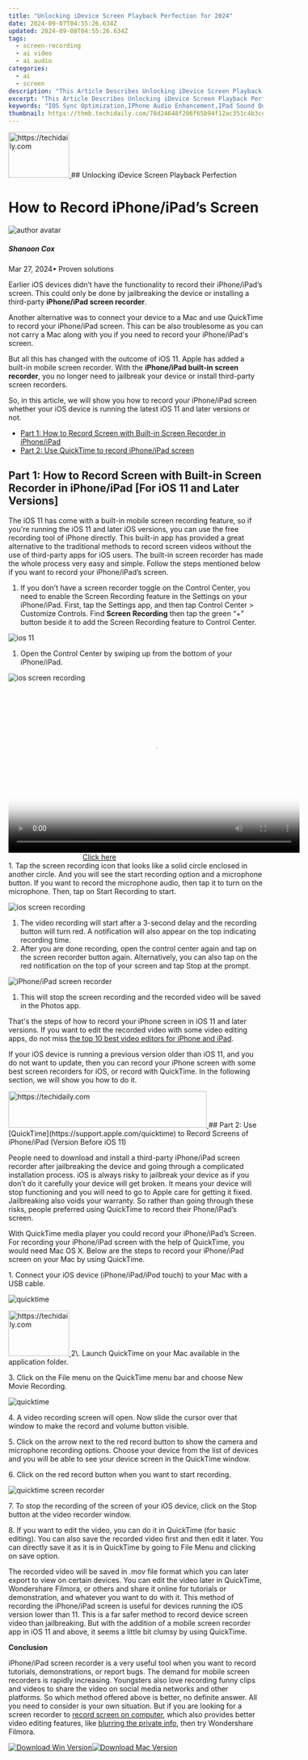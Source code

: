 ```yaml
---
title: "Unlocking iDevice Screen Playback Perfection for 2024"
date: 2024-09-07T04:55:26.634Z
updated: 2024-09-08T04:55:26.634Z
tags: 
  - screen-recording
  - ai video
  - ai audio
categories: 
  - ai
  - screen
description: "This Article Describes Unlocking iDevice Screen Playback Perfection for 2024"
excerpt: "This Article Describes Unlocking iDevice Screen Playback Perfection for 2024"
keywords: "IOS Sync Optimization,IPhone Audio Enhancement,IPad Sound Quality,Device Screen Recording,Touchscreen Display Control,Mobile Media Playback,IDevice Performance Tips"
thumbnail: https://thmb.techidaily.com/78d24648f206f65b94f12ac351c4b3ce727b02ece4c292665e0f6b95fb5f60be.jpg
---
```


<!-- affiliate ads begin -->
<a href="https://aligracehair.sjv.io/c/5597632/2115939/19272" target="_top" id="2115939">
  <img src="//a.impactradius-go.com/display-ad/19272-2115939" border="0" alt="https://techidaily.com" width="120" height="90"/>
</a>
<img height="0" width="0" src="https://aligracehair.sjv.io/i/5597632/2115939/19272" style="position:absolute;visibility:hidden;" border="0" />
<!-- affiliate ads end -->
## Unlocking iDevice Screen Playback Perfection

# How to Record iPhone/iPad’s Screen

![author avatar](https://images.wondershare.com/filmora/article-images/shannon-cox.jpg)

##### Shanoon Cox

 Mar 27, 2024• Proven solutions

Earlier iOS devices didn’t have the functionality to record their iPhone/iPad’s screen. This could only be done by jailbreaking the device or installing a third-party **iPhone/iPad screen recorder**.

Another alternative was to connect your device to a Mac and use QuickTime to record your iPhone/iPad screen. This can be also troublesome as you can not carry a Mac along with you if you need to record your iPhone/iPad's screen.

But all this has changed with the outcome of iOS 11\. Apple has added a built-in mobile screen recorder. With the **iPhone/iPad built-in screen recorder**, you no longer need to jailbreak your device or install third-party screen recorders.

So, in this article, we will show you how to record your iPhone/iPad screen whether your iOS device is running the latest iOS 11 and later versions or not.

* [Part 1: How to Record Screen with Built-in Screen Recorder in iPhone/iPad](#part1)
* [Part 2: Use QuickTime to record iPhone/iPad screen](#part2)

## Part 1: How to Record Screen with Built-in Screen Recorder in iPhone/iPad \[For iOS 11 and Later Versions\]

 The iOS 11 has come with a built-in mobile screen recording feature, so if you're running the iOS 11 and later iOS versions, you can use the free recording tool of iPhone directly. This built-in app has provided a great alternative to the traditional methods to record screen videos without the use of third-party apps for iOS users. The built-in screen recorder has made the whole process very easy and simple. Follow the steps mentioned below if you want to record your iPhone/iPad’s screen.

   1. If you don’t have a screen recorder toggle on the Control Center, you need to enable the Screen Recording feature in the Settings on your iPhone/iPad. First, tap the Settings app, and then tap Control Center > Customize Controls. Find **Screen Recording** then tap the green “+” button beside it to add the Screen Recording feature to Control Center.

![ios 11](https://images.wondershare.com/filmora/ios11.jpg)

   1. Open the Control Center by swiping up from the bottom of your iPhone/iPad.

![ios screen recording ](https://images.wondershare.com/filmora/article-images/ios-screen-recording.jpg)

<!-- affiliate ads begin -->
<span id="1160850">
					<video width="576" height="324" style="cursor:pointer"
           poster="//a.impactradius-go.com/display-clicktoplayimage/1160850.png"
           onclick="if(!this.playClicked){this.play();this.setAttribute('controls',true);this.playClicked=true;}">
	   <source src="//a.impactradius-go.com/display-ad/14559-1160850">
	   <img src="//a.impactradius-go.com/display-clicktoplayimage/1160850.png" style="border: none; height: 100%; width: 100%; object-fit: contain">
	</video>
	<div style="width:360px;text-align:center"><a href="javascript:window.open(decodeURIComponent('https%3A%2F%2Fpropmoneyinc.pxf.io%2Fc%2F5597632%2F1160850%2F14559'), '_blank');void(0);">Click here</a></div>
</span>
<img height="0" width="0" src="https://imp.pxf.io/i/5597632/1160850/14559" style="position:absolute;visibility:hidden;" border="0" />
<!-- affiliate ads end -->
1. Tap the screen recording icon that looks like a solid circle enclosed in another circle. And you will see the start recording option and a microphone button. If you want to record the microphone audio, then tap it to turn on the microphone. Then, tap on Start Recording to start.

![ ios screen recording ](https://images.wondershare.com/filmora/article-images/ios-screen-recording-start.jpg)

1. The video recording will start after a 3-second delay and the recording button will turn red. A notification will also appear on the top indicating recording time.
2. After you are done recording, open the control center again and tap on the screen recorder button again. Alternatively, you can also tap on the red notification on the top of your screen and tap Stop at the prompt.

![iPhone/iPad screen recorder](https://images.wondershare.com/filmora/ios%20stop.JPG)

1. This will stop the screen recording and the recorded video will be saved in the Photos app.

That's the steps of how to record your iPhone screen in iOS 11 and later versions. If you want to edit the recorded video with some video editing apps, do not miss [the top 10 best video editors for iPhone and iPad](https://tools.techidaily.com/wondershare/filmora/download/).

If your iOS device is running a previous version older than iOS 11, and you do not want to update, then you can record your iPhone screen with some best screen recorders for iOS, or record with QuickTime. In the following section, we will show you how to do it.

<!-- affiliate ads begin -->
<a href="https://aligracehair.sjv.io/c/5597632/2115935/19272" target="_top" id="2115935">
  <img src="//a.impactradius-go.com/display-ad/19272-2115935" border="0" alt="https://techidaily.com" width="392" height="72"/>
</a>
<img height="0" width="0" src="https://aligracehair.sjv.io/i/5597632/2115935/19272" style="position:absolute;visibility:hidden;" border="0" />
<!-- affiliate ads end -->
## Part 2: Use [QuickTime](https://support.apple.com/quicktime) to Record Screens of iPhone/iPad (Version Before iOS 11)

People need to download and install a third-party iPhone/iPad screen recorder after jailbreaking the device and going through a complicated installation process. iOS is always risky to jailbreak your device as if you don’t do it carefully your device will get broken. It means your device will stop functioning and you will need to go to Apple care for getting it fixed. Jailbreaking also voids your warranty. So rather than going through these risks, people preferred using QuickTime to record their Phone/iPad’s screen.

With QuickTime media player you could record your iPhone/iPad’s Screen. For recording your iPhone/iPad screen with the help of QuickTime, you would need Mac OS X. Below are the steps to record your iPhone/iPad screen on your Mac by using QuickTime.

1\. Connect your iOS device (iPhone/iPad/iPod touch) to your Mac with a USB cable.

![quicktime](https://images.wondershare.com/filmora/quicktime%20logo.jpg)

<!-- affiliate ads begin -->
<a href="https://aligracehair.sjv.io/c/5597632/2115926/19272" target="_top" id="2115926">
  <img src="//a.impactradius-go.com/display-ad/19272-2115926" border="0" alt="https://techidaily.com" width="120" height="90"/>
</a>
<img height="0" width="0" src="https://aligracehair.sjv.io/i/5597632/2115926/19272" style="position:absolute;visibility:hidden;" border="0" />
<!-- affiliate ads end -->
2\. Launch QuickTime on your Mac available in the application folder.

3\. Click on the File menu on the QuickTime menu bar and choose New Movie Recording.

![quicktime](https://images.wondershare.com/filmora/quicktime%20new%20moive.jpg)

4\. A video recording screen will open. Now slide the cursor over that window to make the record and volume button visible.

5\. Click on the arrow next to the red record button to show the camera and microphone recording options. Choose your device from the list of devices and you will be able to see your device screen in the QuickTime window.

6\. Click on the red record button when you want to start recording.

![quicktime screen recorder](https://images.wondershare.com/filmora/quicktime%20iphone.jpg)

7\. To stop the recording of the screen of your iOS device, click on the Stop button at the video recorder window.

8\. If you want to edit the video, you can do it in QuickTime (for basic editing). You can also save the recorded video first and then edit it later. You can directly save it as it is in QuickTime by going to File Menu and clicking on save option.

The recorded video will be saved in .mov file format which you can later export to view on certain devices. You can edit the video later in QuickTime, Wondershare Filmora, or others and share it online for tutorials or demonstration, and whatever you want to do with it. This method of recording the iPhone/iPad screen is useful for devices running the iOS version lower than 11\. This is a far safer method to record device screen video than jailbreaking. But with the addition of a mobile screen recorder app in iOS 11 and above, it seems a little bit clumsy by using QuickTime.

**Conclusion**

iPhone/iPad screen recorder is a very useful tool when you want to record tutorials, demonstrations, or report bugs. The demand for mobile screen recorders is rapidly increasing. Youngsters also love recording funny clips and videos to share the video on social media networks and other platforms. So which method offered above is better, no definite answer. All you need to consider is your own situation. But if you are looking for a screen recorder to [record screen on computer](https://tools.techidaily.com/wondershare/filmora/download/), which also provides better video editing features, like [blurring the private info](https://tools.techidaily.com/wondershare/filmora/download/), then try Wondershare Filmora.

[![Download Win Version](https://images.wondershare.com/filmora/guide/download-btn-win.jpg)](https://tools.techidaily.com/wondershare/filmora/download/)[![Download Mac Version](https://images.wondershare.com/filmora/guide/download-btn-mac.jpg)](https://tools.techidaily.com/wondershare/filmora/download/)

<!-- affiliate ads begin -->
<span id="1542129">
					<video width="864" height="1152" style="cursor:pointer"
           poster="//a.impactradius-go.com/display-clicktoplayimage/1542129.png"
           onclick="if(!this.playClicked){this.play();this.setAttribute('controls',true);this.playClicked=true;}">
	   <source src="//a.impactradius-go.com/display-ad/16836-1542129">
	   <img src="//a.impactradius-go.com/display-clicktoplayimage/1542129.png" style="border: none; height: 100%; width: 100%; object-fit: contain">
	</video>
	<div style="width:540px;text-align:center"><a href="javascript:window.open(decodeURIComponent('https%3A%2F%2F25home.pxf.io%2Fc%2F5597632%2F1542129%2F16836'), '_blank');void(0);">Click here</a></div>
</span>
<img height="0" width="0" src="https://imp.pxf.io/i/5597632/1542129/16836" style="position:absolute;visibility:hidden;" border="0" />
<!-- affiliate ads end -->
![author avatar](https://images.wondershare.com/filmora/article-images/shannon-cox.jpg)

<!-- affiliate ads begin -->
<a href="https://ephamedtechinc.pxf.io/c/5597632/2137211/26400" target="_top" id="2137211">
  <img src="//a.impactradius-go.com/display-ad/26400-2137211" border="0" alt="https://techidaily.com" width="728" height="90"/>
</a>
<img height="0" width="0" src="https://ephamedtechinc.pxf.io/i/5597632/2137211/26400" style="position:absolute;visibility:hidden;" border="0" />
<!-- affiliate ads end -->
Shanoon Cox

Shanoon Cox is a writer and a lover of all things video.

Follow @Shanoon Cox

<span class="atpl-alsoreadstyle">Also read:</span>
<div><ul>
<li><a href="https://screen-recording.techidaily.com/new-2024-approved-elite-watchlist-top-10-advanced-video-capture-programs/"><u>[New] 2024 Approved Elite Watchlist Top 10 Advanced Video Capture Programs</u></a></li>
<li><a href="https://screen-recording.techidaily.com/new-2024-approved-real-time-screen-replay-on-chrome-pcs/"><u>[New] 2024 Approved Real-Time Screen Replay on Chrome PCs</u></a></li>
<li><a href="https://screen-recording.techidaily.com/new-2024-approved-top-free-android-video-call-apps-compared/"><u>[New] 2024 Approved Top Free Android Video Call Apps Compared</u></a></li>
<li><a href="https://screen-recording.techidaily.com/new-2024-approved-unlocking-the-secrets-to-flawless-ppt-video-production/"><u>[New] 2024 Approved Unlocking the Secrets to Flawless PPT Video Production</u></a></li>
<li><a href="https://screen-video-capture.techidaily.com/new-a-streamers-dream-unifying-obs-and-zoom-with-steps-for-2024/"><u>[New] A Streamer's Dream Unifying OBS & Zoom with Steps for 2024</u></a></li>
<li><a href="https://screen-recording.techidaily.com/new-first-steps-for-joining-online-video-chats-google-meet-for-2024/"><u>[New] First Steps for Joining Online Video Chats (Google Meet) for 2024</u></a></li>
<li><a href="https://some-knowledge.techidaily.com/new-free-windows-screen-capture-top-5-applications-reviewed/"><u>[New] Free Windows Screen Capture Top 5 Applications Reviewed</u></a></li>
<li><a href="https://screen-recording.techidaily.com/new-getting-acquainted-the-google-meet-pathway/"><u>[New] Getting Acquainted The Google Meet Pathway</u></a></li>
<li><a href="https://screen-recording.techidaily.com/new-in-2024-mastering-facebook-live-capturing-your-broadcasts/"><u>[New] In 2024, Mastering Facebook Live Capturing Your Broadcasts</u></a></li>
<li><a href="https://fox-glue.techidaily.com/new-in-2024-step-up-to-youtube-live-with-minimal-subscriber-threshold-reached/"><u>[New] In 2024, Step Up to YouTube Live with Minimal Subscriber Threshold Reached</u></a></li>
<li><a href="https://screen-recording.techidaily.com/new-in-2024-unleash-the-power-of-obs-for-superior-skype-screen-capture/"><u>[New] In 2024, Unleash the Power of OBS for Superior Skype Screen Capture</u></a></li>
<li><a href="https://screen-recording.techidaily.com/new-surviving-the-block-top-houses/"><u>[New] Surviving the Block Top Houses</u></a></li>
<li><a href="https://screen-recording.techidaily.com/new-window-warriors-choose-the-best-capture-apps/"><u>[New] Window Warriors Choose the Best Capture Apps</u></a></li>
<li><a href="https://screen-recording.techidaily.com/new-windows-screencast-champions-revealed-for-2024/"><u>[New] Windows Screencast Champions Revealed for 2024</u></a></li>
<li><a href="https://screen-recording.techidaily.com/updated-2024-approved-simplifying-google-meet-on-android-devices/"><u>[Updated] 2024 Approved Simplifying Google Meet on Android Devices</u></a></li>
<li><a href="https://screen-recording.techidaily.com/updated-2024-approved-snap-and-save-life-on-mi-11-with-unmatched-screen-quality/"><u>[Updated] 2024 Approved Snap and Save Life on Mi 11 with Unmatched Screen Quality</u></a></li>
<li><a href="https://screen-recording.techidaily.com/updated-in-2024-10-useful-screen-recorder-for-teachers/"><u>[Updated] In 2024, 10 Useful Screen Recorder for Teachers</u></a></li>
<li><a href="https://youtube-docs.techidaily.com/ed-in-2024-building-a-successful-career-through-youtube-short-film-making/"><u>[Updated] In 2024, Building a Successful Career Through YouTube Short Film-Making</u></a></li>
<li><a href="https://screen-recording.techidaily.com/updated-in-2024-demystifying-the-advanced-features-in-vlc/"><u>[Updated] In 2024, Demystifying the Advanced Features in VLC</u></a></li>
<li><a href="https://screen-recording.techidaily.com/updated-in-2024-realtime-game-scorekeeper/"><u>[Updated] In 2024, RealTime Game Scorekeeper</u></a></li>
<li><a href="https://screen-recording.techidaily.com/updated-in-2024-ultimate-guide-top-10-cameras-in-the-new-os/"><u>[Updated] In 2024, Ultimate Guide Top 10 Cameras in the New OS</u></a></li>
<li><a href="https://screen-recording.techidaily.com/updated-photo-your-display-windows-781011-style-for-2024/"><u>[Updated] Photo Your Display Windows 7/8/10/11 Style for 2024</u></a></li>
<li><a href="https://screen-recording.techidaily.com/updated-premium-online-meeting-applications-no-zoom/"><u>[Updated] Premium Online Meeting Applications (No Zoom)</u></a></li>
<li><a href="https://some-approaches.techidaily.com/updated-swiftly-start-sharing-joy-installing-the-ifunny-meme-app/"><u>[Updated] Swiftly Start Sharing Joy Installing the iFunny Meme App</u></a></li>
<li><a href="https://some-guidance.techidaily.com/updated-the-essential-collection-of-high-speed-monitor-tools/"><u>[Updated] The Essential Collection of High-Speed Monitor Tools</u></a></li>
<li><a href="https://eaxpv-info.techidaily.com/updated-ultimate-non-popular-films-viewing-list/"><u>[Updated] Ultimate Non-Popular Films Viewing List</u></a></li>
<li><a href="https://screen-recording.techidaily.com/2024-approved-mastering-speech-to-text-googles-perfect-translation-technique/"><u>2024 Approved Mastering Speech-to-Text Google's Perfect Translation Technique</u></a></li>
<li><a href="https://visual-screen-recording.techidaily.com/2024-approved-windows-11-capture-top-eight-tools-ranked/"><u>2024 Approved Windows 11 Capture Top Eight Tools Ranked</u></a></li>
<li><a href="https://on-screen-recording.techidaily.com/5-ways-to-record-streaming-audio-online/"><u>5 Ways to Record Streaming Audio Online</u></a></li>
<li><a href="https://screen-recording.techidaily.com/broadcasting-battleground-who-are-the-champions-obs-or-twitch-studio-for-2024/"><u>Broadcasting Battleground Who Are the Champions, OBS or Twitch Studio for 2024</u></a></li>
<li><a href="https://tech-hub.techidaily.com/chatgpt-plus-uncovered-understanding-its-strengths-and-weaknesses-for-better-decision-making/"><u>ChatGPT Plus Uncovered: Understanding Its Strengths and Weaknesses for Better Decision-Making</u></a></li>
<li><a href="https://screen-recording.techidaily.com/creative-capture-uncovering-the-top-6-ways-to-document-minecraft-sessions-for-2024/"><u>Creative Capture Uncovering the Top 6 Ways to Document Minecraft Sessions for 2024</u></a></li>
<li><a href="https://ai-vdieo-software.techidaily.com/discover-the-best-free-animated-logo-design-software/"><u>Discover the Best Free Animated Logo Design Software</u></a></li>
<li><a href="https://os-tips.techidaily.com/essential-guide-how-to-resolve-typical-iphone-issues-with-easy-troubleshooting-steps/"><u>Essential Guide: How to Resolve Typical iPhone Issues with Easy Troubleshooting Steps</u></a></li>
<li><a href="https://screen-sharing-recording.techidaily.com/grappling-glory-selecting-the-ultimate-fight-simulator-for-2024/"><u>Grappling Glory Selecting the Ultimate Fight Simulator for 2024</u></a></li>
<li><a href="https://blog-min.techidaily.com/how-to-retrieve-erased-call-logs-from-honor-magic5-ultimate-by-fonelab-android-recover-call-logs/"><u>How to retrieve erased call logs from Honor Magic5 Ultimate?</u></a></li>
<li><a href="https://change-location.techidaily.com/in-2024-a-working-guide-for-pachirisu-pokemon-go-map-on-samsung-galaxy-s24-drfone-by-drfone-virtual-android/"><u>In 2024, A Working Guide For Pachirisu Pokemon Go Map On Samsung Galaxy S24 | Dr.fone</u></a></li>
<li><a href="https://android-unlock.techidaily.com/in-2024-how-can-we-unlock-our-vivo-t2-pro-5g-phone-screen-by-drfone-android/"><u>In 2024, How Can We Unlock Our Vivo T2 Pro 5G Phone Screen?</u></a></li>
<li><a href="https://extra-approaches.techidaily.com/in-2024-instant-time-stamping-techniques-for-youtube-videos/"><u>In 2024, Instant Time-Stamping Techniques for YouTube Videos</u></a></li>
<li><a href="https://phone-solutions.techidaily.com/in-2024-ispoofer-is-not-working-on-vivo-y17s-fixed-drfone-by-drfone-virtual-android/"><u>In 2024, iSpoofer is not working On Vivo Y17s? Fixed | Dr.fone</u></a></li>
<li><a href="https://buynow-reviews.techidaily.com/jackery-battery-pack-assessment-the-added-benefits-of-an-included-ac-connection-point/"><u>Jackery Battery Pack Assessment: The Added Benefits of an Included AC Connection Point</u></a></li>
<li><a href="https://android-frp.techidaily.com/latest-guide-how-to-bypass-lava-yuva-2-pro-frp-without-computer-by-drfone-android/"><u>Latest Guide How To Bypass Lava Yuva 2 Pro FRP Without Computer</u></a></li>
<li><a href="https://screen-recording.techidaily.com/leveraging-snap-camera-for-better-online-interaction-on-google-meet/"><u>Leveraging Snap Camera for Better Online Interaction on Google Meet</u></a></li>
<li><a href="https://ai-driven-video-production.techidaily.com/new-create-engaging-videos-online-with-wevideo/"><u>New Create Engaging Videos Online with WeVideo</u></a></li>
<li><a href="https://screen-recording.techidaily.com/streaming-to-the-next-level-the-top-5-game-cameras-reviewed-for-2024/"><u>Streaming to the Next Level The Top 5 Game Cameras Reviewed for 2024</u></a></li>
<li><a href="https://bypass-frp.techidaily.com/the-complete-guide-to-vivo-y200-frp-bypass-everything-you-need-to-know-by-drfone-android/"><u>The Complete Guide to Vivo Y200 FRP Bypass Everything You Need to Know</u></a></li>
<li><a href="https://win-able.techidaily.com/the-hold-up-with-wolcens-release-unveiling-factors-behind-lords-of-mayhems-delayed-drop/"><u>The Hold-Up with Wolcen’s Release: Unveiling Factors Behind Lords of Mayhem’s Delayed Drop</u></a></li>
<li><a href="https://screen-recording.techidaily.com/top-6-strategies-for-mc-village-housebuilding-for-2024/"><u>Top 6 Strategies for MC Village Housebuilding for 2024</u></a></li>
<li><a href="https://sound-tweaking.techidaily.com/updated-in-2024-mastering-pitch-adjustment-with-pristine-audacity-outputs/"><u>Updated In 2024, Mastering Pitch Adjustment with Pristine Audacity Outputs</u></a></li>
</ul></div>

<ins class="adsbygoogle"
      style="display:block"
      data-ad-client="ca-pub-7571918770474297"
      data-ad-slot="8358498916"
      data-ad-format="auto"
      data-full-width-responsive="true"></ins>